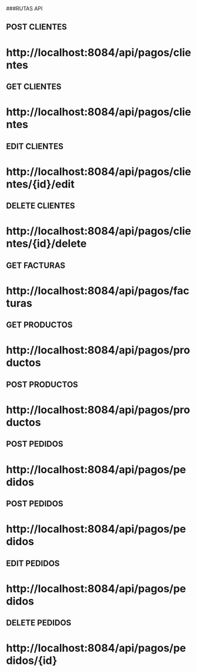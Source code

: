 ###RUTAS API

## POST CLIENTES
# http://localhost:8084/api/pagos/clientes 
## GET CLIENTES
# http://localhost:8084/api/pagos/clientes 
## EDIT CLIENTES
# http://localhost:8084/api/pagos/clientes/{id}/edit 
## DELETE CLIENTES
# http://localhost:8084/api/pagos/clientes/{id}/delete

## GET FACTURAS
# http://localhost:8084/api/pagos/facturas

## GET PRODUCTOS
# http://localhost:8084/api/pagos/productos
## POST PRODUCTOS
# http://localhost:8084/api/pagos/productos

## POST PEDIDOS
# http://localhost:8084/api/pagos/pedidos 
## POST PEDIDOS
# http://localhost:8084/api/pagos/pedidos 
## EDIT PEDIDOS
# http://localhost:8084/api/pagos/pedidos
## DELETE PEDIDOS
# http://localhost:8084/api/pagos/pedidos/{id}

 
